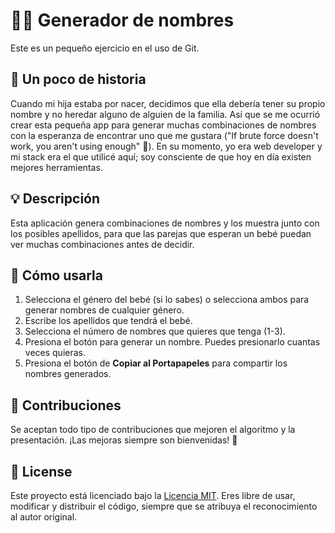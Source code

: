 # 👶✨ Generador de nombres

Este es un pequeño ejercicio en el uso de Git.

## 📖 Un poco de historia

Cuando mi hija estaba por nacer, decidimos que ella debería tener su propio nombre y no heredar alguno de alguien de la familia. Así que se me ocurrió crear esta pequeña app para generar muchas combinaciones de nombres con la esperanza de encontrar uno que me gustara ("If brute force doesn't work, you aren't using enough" 💪). En su momento, yo era web developer y mi stack era el que utilicé aquí; soy consciente de que hoy en día existen mejores herramientas.

## 💡 Descripción

Esta aplicación genera combinaciones de nombres y los muestra junto con los posibles apellidos, para que las parejas que esperan un bebé puedan ver muchas combinaciones antes de decidir.

## 🚀 Cómo usarla

1. Selecciona el género del bebé (si lo sabes) o selecciona ambos para generar nombres de cualquier género.
2. Escribe los apellidos que tendrá el bebé.
3. Selecciona el número de nombres que quieres que tenga (1-3).
4. Presiona el botón para generar un nombre. Puedes presionarlo cuantas veces quieras.
5. Presiona el botón de **Copiar al Portapapeles** para compartir los nombres generados.

## 🤝 Contribuciones

Se aceptan todo tipo de contribuciones que mejoren el algoritmo y la presentación. ¡Las mejoras siempre son bienvenidas! 🎉

## 📜 License 

Este proyecto está licenciado bajo la [Licencia MIT](https://opensource.org/licenses/MIT). Eres libre de usar, modificar y distribuir el código, siempre que se atribuya el reconocimiento al autor original.
